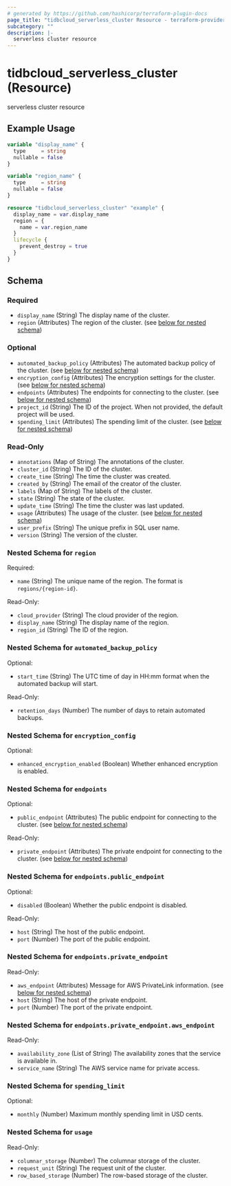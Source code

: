```yaml
---
# generated by https://github.com/hashicorp/terraform-plugin-docs
page_title: "tidbcloud_serverless_cluster Resource - terraform-provider-tidbcloud"
subcategory: ""
description: |-
  serverless cluster resource
---
```


# tidbcloud_serverless_cluster (Resource)

serverless cluster resource

## Example Usage

```terraform
variable "display_name" {
  type     = string
  nullable = false
}

variable "region_name" {
  type     = string
  nullable = false
}

resource "tidbcloud_serverless_cluster" "example" {
  display_name = var.display_name
  region = {
    name = var.region_name
  }
  lifecycle {
    prevent_destroy = true
  }
}
```

<!-- schema generated by tfplugindocs -->
## Schema

### Required

- `display_name` (String) The display name of the cluster.
- `region` (Attributes) The region of the cluster. (see [below for nested schema](#nestedatt--region))

### Optional

- `automated_backup_policy` (Attributes) The automated backup policy of the cluster. (see [below for nested schema](#nestedatt--automated_backup_policy))
- `encryption_config` (Attributes) The encryption settings for the cluster. (see [below for nested schema](#nestedatt--encryption_config))
- `endpoints` (Attributes) The endpoints for connecting to the cluster. (see [below for nested schema](#nestedatt--endpoints))
- `project_id` (String) The ID of the project. When not provided, the default project will be used.
- `spending_limit` (Attributes) The spending limit of the cluster. (see [below for nested schema](#nestedatt--spending_limit))

### Read-Only

- `annotations` (Map of String) The annotations of the cluster.
- `cluster_id` (String) The ID of the cluster.
- `create_time` (String) The time the cluster was created.
- `created_by` (String) The email of the creator of the cluster.
- `labels` (Map of String) The labels of the cluster.
- `state` (String) The state of the cluster.
- `update_time` (String) The time the cluster was last updated.
- `usage` (Attributes) The usage of the cluster. (see [below for nested schema](#nestedatt--usage))
- `user_prefix` (String) The unique prefix in SQL user name.
- `version` (String) The version of the cluster.

<a id="nestedatt--region"></a>
### Nested Schema for `region`

Required:

- `name` (String) The unique name of the region. The format is `regions/{region-id}`.

Read-Only:

- `cloud_provider` (String) The cloud provider of the region.
- `display_name` (String) The display name of the region.
- `region_id` (String) The ID of the region.


<a id="nestedatt--automated_backup_policy"></a>
### Nested Schema for `automated_backup_policy`

Optional:

- `start_time` (String) The UTC time of day in HH:mm format when the automated backup will start.

Read-Only:

- `retention_days` (Number) The number of days to retain automated backups.


<a id="nestedatt--encryption_config"></a>
### Nested Schema for `encryption_config`

Optional:

- `enhanced_encryption_enabled` (Boolean) Whether enhanced encryption is enabled.


<a id="nestedatt--endpoints"></a>
### Nested Schema for `endpoints`

Optional:

- `public_endpoint` (Attributes) The public endpoint for connecting to the cluster. (see [below for nested schema](#nestedatt--endpoints--public_endpoint))

Read-Only:

- `private_endpoint` (Attributes) The private endpoint for connecting to the cluster. (see [below for nested schema](#nestedatt--endpoints--private_endpoint))

<a id="nestedatt--endpoints--public_endpoint"></a>
### Nested Schema for `endpoints.public_endpoint`

Optional:

- `disabled` (Boolean) Whether the public endpoint is disabled.

Read-Only:

- `host` (String) The host of the public endpoint.
- `port` (Number) The port of the public endpoint.


<a id="nestedatt--endpoints--private_endpoint"></a>
### Nested Schema for `endpoints.private_endpoint`

Read-Only:

- `aws_endpoint` (Attributes) Message for AWS PrivateLink information. (see [below for nested schema](#nestedatt--endpoints--private_endpoint--aws_endpoint))
- `host` (String) The host of the private endpoint.
- `port` (Number) The port of the private endpoint.

<a id="nestedatt--endpoints--private_endpoint--aws_endpoint"></a>
### Nested Schema for `endpoints.private_endpoint.aws_endpoint`

Read-Only:

- `availability_zone` (List of String) The availability zones that the service is available in.
- `service_name` (String) The AWS service name for private access.




<a id="nestedatt--spending_limit"></a>
### Nested Schema for `spending_limit`

Optional:

- `monthly` (Number) Maximum monthly spending limit in USD cents.


<a id="nestedatt--usage"></a>
### Nested Schema for `usage`

Read-Only:

- `columnar_storage` (Number) The columnar storage of the cluster.
- `request_unit` (String) The request unit of the cluster.
- `row_based_storage` (Number) The row-based storage of the cluster.
